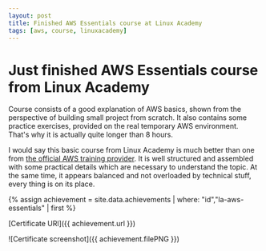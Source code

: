 ```yaml
---
layout: post
title: Finished AWS Essentials course at Linux Academy
tags: [aws, course, linuxacademy]
---
```

# Just finished AWS Essentials course from Linux Academy
Course consists of a good explanation of AWS basics, shown from the perspective of building small project from scratch. 
It also contains some practice exercises, provided on the real temporary AWS environment.
That's why it is actually quite longer than 8 hours.

I would say this basic course from Linux Academy is much better than one from [the official AWS training provider](https://www.aws.training).
It is well structured and assembled with some practical details which are necessary to understand the topic.
At the same time, it appears balanced and not overloaded by technical stuff, every thing is on its place.

{% assign achievement = site.data.achievements | where: "id","la-aws-essentials" | first %}

[Certificate URl]({{ achievement.url }})

![Certificate screenshot]({{ achievement.filePNG }})

